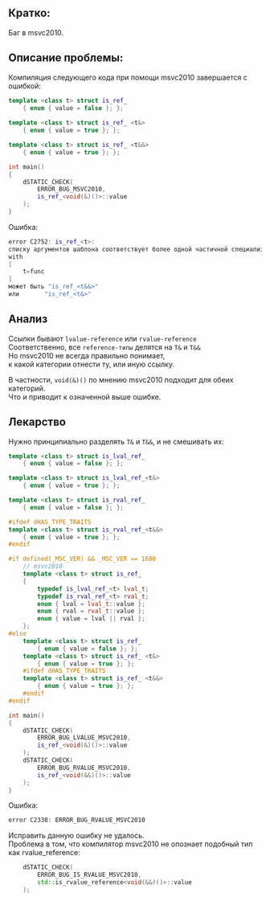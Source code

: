 
Кратко:
------
Баг в msvc2010.  


Описание проблемы:
------            
Компиляция следующего кода при помощи msvc2010 завершается с ошибкой:  

```cpp
template <class t> struct is_ref_
    { enum { value = false }; };
    
template <class t> struct is_ref_ <t&>
    { enum { value = true }; };

template <class t> struct is_ref_ <t&&>
    { enum { value = true }; };

int main()
{
    dSTATIC_CHECK(
        ERROR_BUG_MSVC2010, 
        is_ref_<void(&)()>::value
    );
}
```

Ошибка:  

```cpp
error C2752: is_ref_<t>: 
списку аргументов шаблона соответствует более одной частичной специализации
with
[
    t=func
]
может быть "is_ref_<t&&>"
или       "is_ref_<t&>"
```

## Анализ
Ссылки бывают `lvalue-reference` или `rvalue-reference`  
Соответственно, все `reference-типы` делятся на `T&` и `T&&`  
Но msvc2010 не всегда правильно понимает,  
к какой категории отнести ту, или иную ссылку.  

В частности, `void(&)()` по мнению msvc2010 подходит для обеих категорий.  
Что и приводит к означенной выше ошибке.  

## Лекарство
Нужно принципиально разделять `T&` и `T&&`, и не смешивать их:  

```cpp
template <class t> struct is_lval_ref_
    { enum { value = false }; };

template <class t> struct is_lval_ref_<t&>
    { enum { value = true }; };

template <class t> struct is_rval_ref_
    { enum { value = false }; };

#ifdef dHAS_TYPE_TRAITS
template <class t> struct is_rval_ref_<t&&>
    { enum { value = true }; };
#endif

#if defined(_MSC_VER) && _MSC_VER == 1600
    // msvc2010
    template <class t> struct is_ref_
    { 
        typedef is_lval_ref_<t> lval_t;
        typedef is_rval_ref_<t> rval_t;
        enum { lval = lval_t::value }; 
        enum { rval = rval_t::value }; 
        enum { value = lval || rval }; 
    };
#else
    template <class t> struct is_ref_
        { enum { value = false }; };
    template <class t> struct is_ref_ <t&>
        { enum { value = true }; };
    #ifdef dHAS_TYPE_TRAITS
    template <class t> struct is_ref_ <t&&>
        { enum { value = true }; };
    #endif
#endif

int main()
{
    dSTATIC_CHECK(
        ERROR_BUG_LVALUE_MSVC2010, 
        is_ref_<void(&)()>::value
    );
    dSTATIC_CHECK(
        ERROR_BUG_RVALUE_MSVC2010, 
        is_ref_<void(&&)()>::value
    );
}

```

Ошибка:  

```cpp
error C2338: ERROR_BUG_RVALUE_MSVC2010
```
Исправить данную ошибку не удалось.  
Проблема в том, что компилятор msvc2010 не опознает подобный тип как rvalue_reference:  

```cpp
    dSTATIC_CHECK(
        ERROR_BUG_IS_RVALUE_MSVC2010, 
        std::is_rvalue_reference<void(&&)()>::value
    );
```

